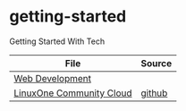 # getting-started
Getting Started With Tech

File| Source|
--- | ---|
[Web Development](web-development.md)|
[LinuxOne Community Cloud](linuxone-community-cloud.md)|[github](https://github.com/linuxone-community-cloud/technical-resources/blob/master/faststart/deploy-virtual-server.md)

